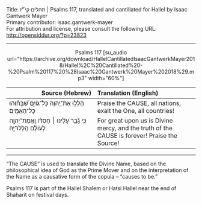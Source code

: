 <html>
<head></head>
<body>
Title: תהלים קי״ז | Psalms 117, translated and cantillated for Hallel by Isaac Gantwerk Mayer<br />
Primary contributor: isaac.gantwerk-mayer<br />
For attribution and license, please consult the following URL: <a href="http://opensiddur.org/?p=23823">http://opensiddur.org/?p=23823</a>
<p />
<hr />

<center>
Psalms 117 [su_audio url="https://archive.org/download/HallelCantillatedIsaacGantwerkMayer2018/Hallel%2C%20Cantillated%20-%20Psalm%20117%20%28Isaac%20Gantwerk%20Mayer%202018%29.mp3" width="60%"]
</center>

<table style="margin-left: auto;margin-right: auto;" class="draggable">
<thead><tr><th id="x" style="text-align: right;">Source (Hebrew)</th><th style="text-align: left;">Translation (English)</th></tr></thead>
<tbody>
<tr><td style="vertical-align:top;" width="46%">
<div class="liturgy"><span lang="he">
הַֽלְל֣וּ אֶת־יְ֭הוָה כָּל־גּוֹיִ֑ם 
שַׁ֝בְּח֗וּהוּ כָּל־הָאֻמִּֽים׃
</span></div></td>
 
<td style="vertical-align:top;" width="53%">
<div class="english">
Praise the <span style="text-transform: uppercase;">Cause</span>, all nations,
exalt the One, all countries!
</div></td></tr>


<tr><td style="vertical-align:top;" width="46%">
<div class="liturgy"><span lang="he">
כִּ֥י גָ֘בַ֤ר עָלֵ֨ינוּ ׀ חַסְדּ֗וֹ וֶֽאֱמֶת־יְהוָ֥ה לְעוֹלָ֗ם הַֽלְלוּ־יָֽהּ׃
</span></div></td>
 
<td style="vertical-align:top;" width="53%">
<div class="english">
For great upon us is Divine mercy, 
and the truth of the <span style="text-transform: uppercase;">Cause</span> is forever!
Praise the Source!
</div></td></tr>
</tbody></table>

<hr />

“The <span style="text-transform: uppercase;">Cause</span>” is used to translate the Divine Name, based on the philosophical idea of God as the Prime Mover and on the interpretation of the Name as a causative form of the copula – “causes to be.”

Psalms 117 is part of the Hallel Shalem or Ḥatsi Hallel near the end of Shaḥarit on festival days. 
</body>
</html>